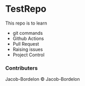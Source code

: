 # TestRepo
This repo is to learn 
- git commands
- Github Actions
- Pull Request
- Raising issues
- Project Control 

### Contributers 
Jacob-Bordelon
&copy; Jacob-Bordelon
